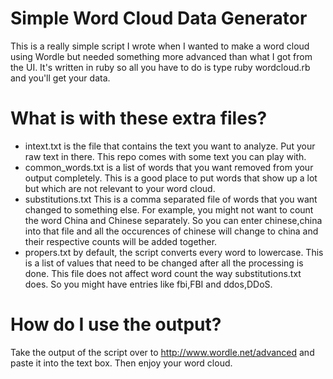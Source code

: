 # Simple Word Cloud Data Generator

This is a really simple script I wrote when I wanted to make a word cloud using Wordle but needed something more advanced than what I got from the UI.  It's written in ruby so all you have to do is type ruby wordcloud.rb and you'll get your data.

# What is with these extra files?
* intext.txt is the file that contains the text you want to analyze.  Put your raw text in there. This repo comes with some text you can play with.
* common\_words.txt is a list of words that you want removed from your output completely.  This is a good place to put words that show up a lot but which are not relevant to your word cloud.
* substitutions.txt This is a comma separated file of words that you want changed to something else.  For example, you might not want to count the word China and Chinese separately.  So you can enter chinese,china into that file and all the occurences of chinese will change to china and their respective counts will be added together.
* propers.txt by default, the script converts every word to lowercase.  This is a list of values that need to be changed after all the processing is done.  This file does not affect word count the way substitutions.txt does.  So you might have entries like fbi,FBI and ddos,DDoS.

# How do I use the output?
Take the output of the script over to http://www.wordle.net/advanced and paste it into the text box.  Then enjoy your word cloud.

